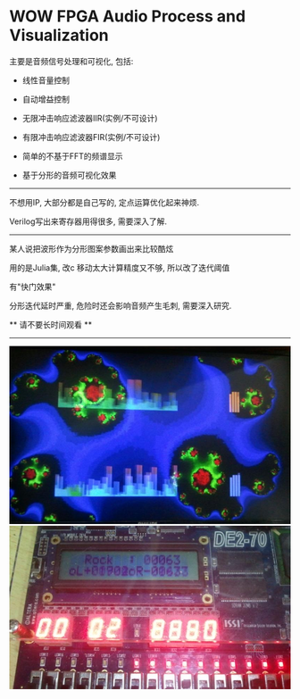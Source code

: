 WOW FPGA Audio Process and Visualization
================
主要是音频信号处理和可视化, 包括:
    
* 线性音量控制

* 自动增益控制

* 无限冲击响应滤波器IIR(实例/不可设计)

* 有限冲击响应滤波器FIR(实例/不可设计)

* 简单的不基于FFT的频谱显示

* 基于分形的音频可视化效果
  
-------------------------------------------------
不想用IP, 大部分都是自己写的, 定点运算优化起来神烦.

Verilog写出来寄存器用得很多, 需要深入了解.


-------------------------------------------------

某人说把波形作为分形图案参数画出来比较酷炫

用的是Julia集, 改c 移动太大计算精度又不够, 所以改了迭代阈值

有"快门效果"

分形迭代延时严重, 危险时还会影响音频产生毛刺, 需要深入研究.

** 请不要长时间观看 **


-------------------------------------------------
![image](https://raw.githubusercontent.com/MacroBull/10189020-FPGA_application_work/master/shot0.jpg)
![image](https://raw.githubusercontent.com/MacroBull/10189020-FPGA_application_work/master/shot1.jpg)
